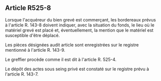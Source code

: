 Article R525-8
----
Lorsque l'acquéreur du bien grevé est commerçant, les bordereaux prévus à
l'article R. 143-8 doivent indiquer, avec la situation du fonds, le lieu où le
matériel grevé est placé et, éventuellement, la mention que le matériel est
susceptible d'être déplacé.

Les pièces désignées audit article sont enregistrées sur le registre mentionné à
l'article R. 143-9.

Le greffier procède comme il est dit à l'article R. 525-4.

Le dépôt des actes sous seing privé est constaté sur le registre prévu à
l'article R. 143-7.
